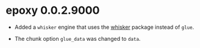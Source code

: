 # epoxy 0.0.2.9000

* Added a `whisker` engine that uses the [whisker](https://github.com/edwindj/whisker)
  package instead of `glue`.
  
* The chunk option `glue_data` was changed to `data`.
